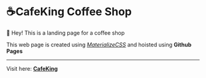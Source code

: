 # ☕CafeKing Coffee Shop

👋 Hey! This is a landing page for a coffee shop

This web page is created using [_MaterializeCSS_](https://materializecss.com/) and hoisted using **Github Pages**

---

Visit here: [**CafeKing**](https://devsouvikb.github.io/CafeKing-Coffee-Shop/)

